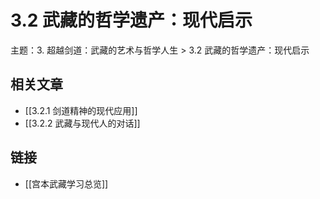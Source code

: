 # 3.2 武藏的哲学遗产：现代启示

主题：3. 超越剑道：武藏的艺术与哲学人生 > 3.2 武藏的哲学遗产：现代启示

## 相关文章

- [[3.2.1 剑道精神的现代应用]]
- [[3.2.2 武藏与现代人的对话]]

## 链接

- [[宫本武藏学习总览]]
